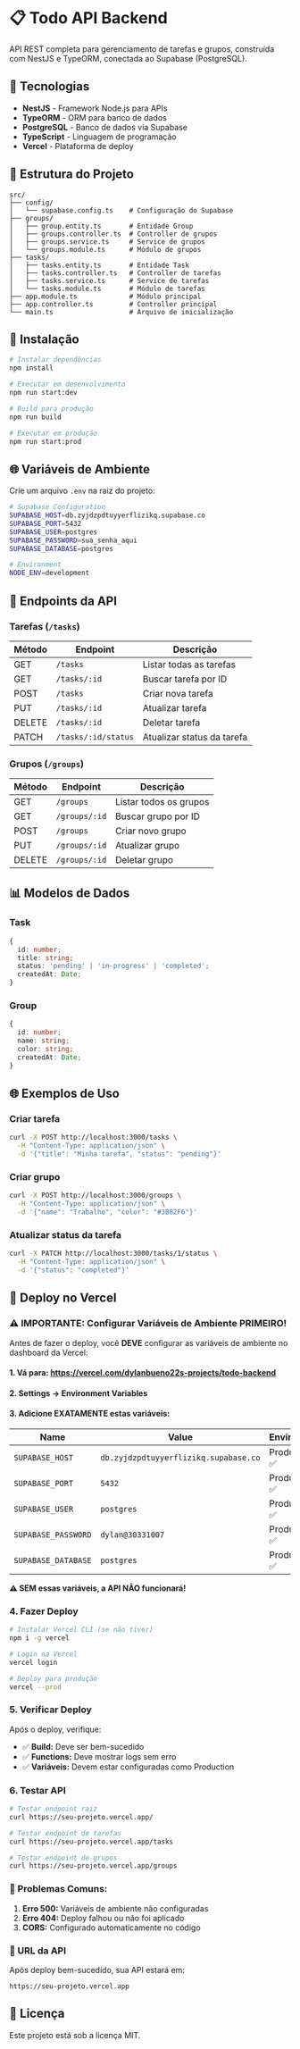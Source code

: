 # 📋 Todo API Backend

API REST completa para gerenciamento de tarefas e grupos, construída com NestJS e TypeORM, conectada ao Supabase (PostgreSQL).

## 🚀 Tecnologias

- **NestJS** - Framework Node.js para APIs
- **TypeORM** - ORM para banco de dados
- **PostgreSQL** - Banco de dados via Supabase
- **TypeScript** - Linguagem de programação
- **Vercel** - Plataforma de deploy

## 📁 Estrutura do Projeto

```
src/
├── config/
│   └── supabase.config.ts    # Configuração do Supabase
├── groups/
│   ├── group.entity.ts       # Entidade Group
│   ├── groups.controller.ts  # Controller de grupos
│   ├── groups.service.ts     # Service de grupos
│   └── groups.module.ts      # Módulo de grupos
├── tasks/
│   ├── tasks.entity.ts       # Entidade Task
│   ├── tasks.controller.ts   # Controller de tarefas
│   ├── tasks.service.ts      # Service de tarefas
│   └── tasks.module.ts       # Módulo de tarefas
├── app.module.ts             # Módulo principal
├── app.controller.ts         # Controller principal
└── main.ts                   # Arquivo de inicialização
```

## 🔧 Instalação

```bash
# Instalar dependências
npm install

# Executar em desenvolvimento
npm run start:dev

# Build para produção
npm run build

# Executar em produção
npm run start:prod
```

## 🌐 Variáveis de Ambiente

Crie um arquivo `.env` na raiz do projeto:

```bash
# Supabase Configuration
SUPABASE_HOST=db.zyjdzpdtuyyerflizikq.supabase.co
SUPABASE_PORT=5432
SUPABASE_USER=postgres
SUPABASE_PASSWORD=sua_senha_aqui
SUPABASE_DATABASE=postgres

# Environment
NODE_ENV=development
```

## 📡 Endpoints da API

### Tarefas (`/tasks`)

| Método | Endpoint | Descrição |
|--------|----------|-----------|
| GET | `/tasks` | Listar todas as tarefas |
| GET | `/tasks/:id` | Buscar tarefa por ID |
| POST | `/tasks` | Criar nova tarefa |
| PUT | `/tasks/:id` | Atualizar tarefa |
| DELETE | `/tasks/:id` | Deletar tarefa |
| PATCH | `/tasks/:id/status` | Atualizar status da tarefa |

### Grupos (`/groups`)

| Método | Endpoint | Descrição |
|--------|----------|-----------|
| GET | `/groups` | Listar todos os grupos |
| GET | `/groups/:id` | Buscar grupo por ID |
| POST | `/groups` | Criar novo grupo |
| PUT | `/groups/:id` | Atualizar grupo |
| DELETE | `/groups/:id` | Deletar grupo |

## 📊 Modelos de Dados

### Task
```typescript
{
  id: number;
  title: string;
  status: 'pending' | 'in-progress' | 'completed';
  createdAt: Date;
}
```

### Group
```typescript
{
  id: number;
  name: string;
  color: string;
  createdAt: Date;
}
```

## 🌐 Exemplos de Uso

### Criar tarefa
```bash
curl -X POST http://localhost:3000/tasks \
  -H "Content-Type: application/json" \
  -d '{"title": "Minha tarefa", "status": "pending"}'
```

### Criar grupo
```bash
curl -X POST http://localhost:3000/groups \
  -H "Content-Type: application/json" \
  -d '{"name": "Trabalho", "color": "#3B82F6"}'
```

### Atualizar status da tarefa
```bash
curl -X PATCH http://localhost:3000/tasks/1/status \
  -H "Content-Type: application/json" \
  -d '{"status": "completed"}'
```

## 🚀 Deploy no Vercel

### ⚠️ **IMPORTANTE: Configurar Variáveis de Ambiente PRIMEIRO!**

Antes de fazer o deploy, você **DEVE** configurar as variáveis de ambiente no dashboard da Vercel:

#### **1. Vá para:** https://vercel.com/dylanbueno22s-projects/todo-backend
#### **2. Settings → Environment Variables**
#### **3. Adicione EXATAMENTE estas variáveis:**

| **Name** | **Value** | **Environment** |
|----------|-----------|-----------------|
| `SUPABASE_HOST` | `db.zyjdzpdtuyyerflizikq.supabase.co` | Production ✅ |
| `SUPABASE_PORT` | `5432` | Production ✅ |
| `SUPABASE_USER` | `postgres` | Production ✅ |
| `SUPABASE_PASSWORD` | `dylan@30331007` | Production ✅ |
| `SUPABASE_DATABASE` | `postgres` | Production ✅ |

**⚠️ SEM essas variáveis, a API NÃO funcionará!**

### **4. Fazer Deploy**

```bash
# Instalar Vercel CLI (se não tiver)
npm i -g vercel

# Login na Vercel
vercel login

# Deploy para produção
vercel --prod
```

### **5. Verificar Deploy**

Após o deploy, verifique:
- ✅ **Build:** Deve ser bem-sucedido
- ✅ **Functions:** Deve mostrar logs sem erro
- ✅ **Variáveis:** Devem estar configuradas como Production

### **6. Testar API**

```bash
# Testar endpoint raiz
curl https://seu-projeto.vercel.app/

# Testar endpoint de tarefas
curl https://seu-projeto.vercel.app/tasks

# Testar endpoint de grupos
curl https://seu-projeto.vercel.app/groups
```

### **🚨 Problemas Comuns:**

1. **Erro 500:** Variáveis de ambiente não configuradas
2. **Erro 404:** Deploy falhou ou não foi aplicado
3. **CORS:** Configurado automaticamente no código

### **🔗 URL da API**

Após deploy bem-sucedido, sua API estará em:
```
https://seu-projeto.vercel.app
```

## 📝 Licença

Este projeto está sob a licença MIT.
